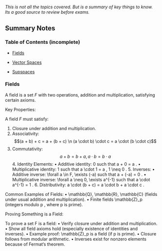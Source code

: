 ###### This is not all the topics covered. But is a summary of key things to know. Its a good source to review before exams.

## Summary Notes

### Table of Contents (incomplete)

- [Fields](#fields)

- [Vector Spaces](#vector-spaces)

- [Supspaces](#subspaces)

### Fields

A field is a set $F$ with two operations, addition and multiplication, satisfying certain axioms. 

Key Properties:

A field  $F$  must satisfy:

1. Closure under addition and multiplication.
2. Associativity: $$(a + b) + c = a + (b + c) \n (a \cdot b) \cdot c = a \cdot (b \cdot c)$$
3. Commutativity:  $$a + b = b + a ,  a \cdot b = b \cdot a$$
	4.	Identity Elements:
	•	Additive identity:  0  such that  a + 0 = a .
	•	Multiplicative identity:  1  such that  a \cdot 1 = a ,  1 \neq 0 .
	5.	Inverses:
	•	Additive inverse:  \forall a \in F, \exists (-a)  such that  a + (-a) = 0 .
	•	Multiplicative inverse:  \forall a \neq 0, \exists a^{-1}  such that  a \cdot a^{-1} = 1 .
	6.	Distributivity:  a \cdot (b + c) = a \cdot b + a \cdot c .

Common Examples of Fields:
	•	 \mathbb{Q}, \mathbb{R}, \mathbb{C}  (fields under usual addition and multiplication).
	•	Finite fields  \mathbb{Z}_p  (integers modulo  p , where  p  is prime).

Proving Something is a Field:

To prove a set  F  is a field:
	•	Verify closure under addition and multiplication.
	•	Show all field axioms hold (especially existence of identities and inverses).
	•	Example proof:  \mathbb{Z}_p  is a field (if  p  is prime).
	•	Closure follows from modular arithmetic.
	•	Inverses exist for nonzero elements because of Fermat’s theorem.